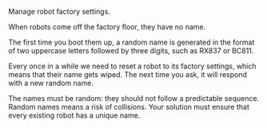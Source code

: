 Manage robot factory settings.

When robots come off the factory floor, they have no name.

The first time you boot them up, a random name is generated in the format of two uppercase letters followed by three digits, such as RX837 or BC811.

Every once in a while we need to reset a robot to its factory settings, which means that their name gets wiped. The next time you ask, it will respond with a new random name.

The names must be random: they should not follow a predictable sequence. Random names means a risk of collisions. Your solution must ensure that every existing robot has a unique name.
